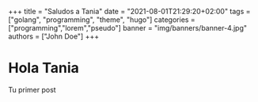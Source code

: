 +++
title = "Saludos a Tania"
date = "2021-08-01T21:29:20+02:00"
tags = ["golang", "programming", "theme", "hugo"]
categories = ["programming","lorem","pseudo"]
banner = "img/banners/banner-4.jpg"
authors = ["John Doe"]
+++

# Hola Tania

Tu primer post
